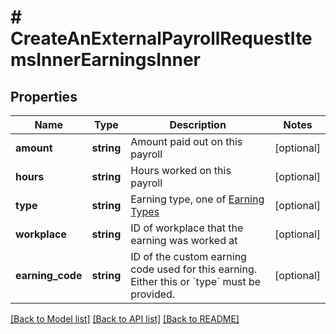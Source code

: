 # # CreateAnExternalPayrollRequestItemsInnerEarningsInner

## Properties

Name | Type | Description | Notes
------------ | ------------- | ------------- | -------------
**amount** | **string** | Amount paid out on this payroll | [optional]
**hours** | **string** | Hours worked on this payroll | [optional]
**type** | **string** | Earning type, one of [Earning Types](https://docs.checkhq.com/reference/types-of-earnings) | [optional]
**workplace** | **string** | ID of workplace that the earning was worked at | [optional]
**earning_code** | **string** | ID of the custom earning code used for this earning. Either this or &#x60;type&#x60; must be provided. | [optional]

[[Back to Model list]](../../README.md#models) [[Back to API list]](../../README.md#endpoints) [[Back to README]](../../README.md)
